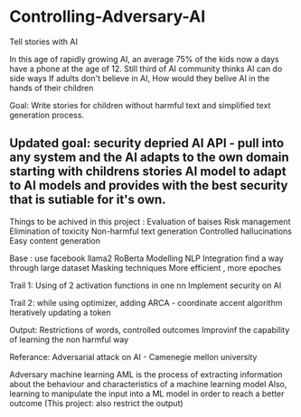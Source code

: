 # Controlling-Adversary-AI
Tell stories with AI 

In this age of rapidly growing AI, an average 75% of the kids now a days have a phone at the age of 12.
Still third of AI community thinks AI can do side ways 
If adults don't believe in AI, How would they belive AI in the hands of their children 

Goal:
Write stories for children without harmful text and simplified text generation process.

Updated goal: 
security depried AI API - pull into any system and the AI adapts to the own domain
starting with childrens stories 
 AI model to adapt to AI models and provides with the best security that is sutiable for it's own.
 -

Things to be achived  in this project :
Evaluation of baises
Risk management
Elimination of toxicity 
Non-harmful text generation 
Controlled hallucinations
Easy content generation 

Base : 
use facebook llama2
RoBerta Modelling 
NLP Integration 
find a way through large dataset
Masking techniques 
More efficient , more epoches

Trail 1:
Using of 2 activation functions in one nn
Implement security on AI 

Trail 2: 
while using optimizer, adding ARCA - coordinate accent algorithm 
Iteratively updating a token 

Output:
Restrictions of words, controlled outcomes 
Improvinf the capability of learning the non harmful way 


Referance:
Adversarial attack on AI - Camenegie mellon university 


Adversary machine learning 
AML is the process of extracting information about the behaviour and characteristics of a machine learning model 
Also, learning to manipulate the input into a ML model in order to reach a better outcome (This project: also restrict the output)
